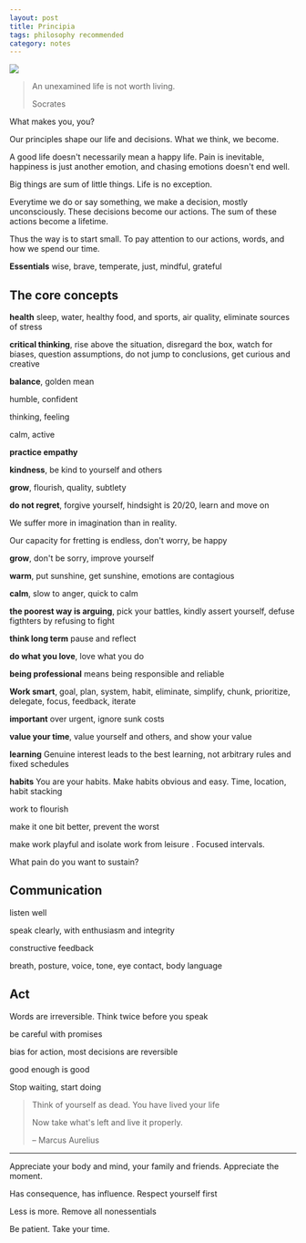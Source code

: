 ```yaml
---
layout: post
title: Principia
tags: philosophy recommended
category: notes
---
```


![](https://www.ephesus.us/upload/1553941051_IMG_9720.jpg)

> An unexamined life is not worth living. 
> 
>  Socrates

What makes you, you? 

Our principles shape our life and decisions. What we think, we become. 

A good life doesn't necessarily mean a happy life. Pain is inevitable, happiness is just another emotion, and chasing emotions doesn't end well. 

Big things are sum of little things. Life is no exception. 

Everytime we do or say something, we make a decision, mostly unconsciously. These decisions become our actions. The sum of these actions become a lifetime. 

Thus the way is to start small. To pay attention to our actions, words, and how we spend our time.

**Essentials** wise, brave, temperate, just, mindful, grateful

## The core concepts

**health** sleep, water, healthy food, and sports, air quality, eliminate sources of stress

**critical thinking**, rise above the situation, disregard the box, watch for biases, question assumptions, do not jump to conclusions, get curious and creative 

**balance**, golden mean 

humble, confident

thinking, feeling

calm, active

**practice empathy** 

**kindness**, be kind to yourself and others

**grow**, flourish, quality, subtlety
 
**do not regret**, forgive yourself, hindsight is 20/20, learn and move on 

We suffer more in imagination than in reality. 

Our capacity for fretting is endless, don't worry, be happy 

**grow**, don't be sorry, improve yourself 

**warm**, put sunshine, get sunshine, emotions are contagious 

**calm**, slow to anger, quick to calm

**the poorest way is arguing**, pick your battles, kindly assert yourself, defuse figthters by refusing to fight 

**think long term** pause and reflect 

**do what you love**, love what you do  

**being professional** means being responsible and reliable 

**Work smart**, goal, plan, system, habit, eliminate, simplify, chunk, prioritize, delegate, focus, feedback, iterate

**important** over urgent, ignore sunk costs 
 
**value your time**, value yourself and others, and show your value

**learning** Genuine interest leads to the best learning, not arbitrary rules and fixed schedules 

**habits** You are your habits. Make habits obvious and easy. Time, location, habit stacking 

work to flourish

make it one bit better, prevent the worst 

make work playful and isolate work from leisure . Focused intervals. 

What pain do you want to sustain? 


## Communication

listen well 

speak clearly, with enthusiasm and integrity

constructive feedback 

breath, posture, voice, tone, eye contact, body language

## Act 

Words are irreversible. Think twice before you speak 

be careful with promises

bias for action, most decisions are reversible

good enough is good 

Stop waiting, start doing 


> Think of yourself as dead. You have lived your life
> 
> Now take what's left and live it properly.
> 
> – Marcus Aurelius 


---

Appreciate your body and mind, your family and friends. Appreciate the moment. 

Has consequence, has influence. Respect yourself first 

Less is more. Remove all nonessentials 


Be patient. Take your time. 